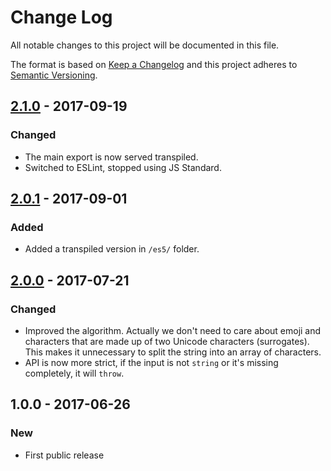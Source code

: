 # Change Log
All notable changes to this project will be documented in this file.

The format is based on [Keep a Changelog](http://keepachangelog.com/)
and this project adheres to [Semantic Versioning](http://semver.org/).

## [2.1.0] - 2017-09-19
### Changed
- The main export is now served transpiled.
- Switched to ESLint, stopped using JS Standard.

## [2.0.1] - 2017-09-01
### Added
- Added a transpiled version in `/es5/` folder.

## [2.0.0] - 2017-07-21
### Changed
- Improved the algorithm. Actually we don't need to care about emoji and characters that are made up of two Unicode characters (surrogates). This makes it unnecessary to split the string into an array of characters.
- API is now more strict, if the input is not `string` or it's missing completely, it will `throw`.

## 1.0.0 - 2017-06-26
### New
- First public release

[2.1.0]: https://github.com/codsen/string-unfancy/compare/v2.0.1...v2.1.0
[2.0.1]: https://github.com/codsen/string-unfancy/compare/v2.0.0...v2.0.1
[2.0.0]: https://github.com/codsen/string-unfancy/compare/v1.0.9...v2.0.0
